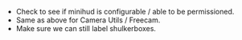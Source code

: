- Check to see if minihud is configurable / able to be permissioned.
- Same as above for Camera Utils / Freecam.
- Make sure we can still label shulkerboxes.